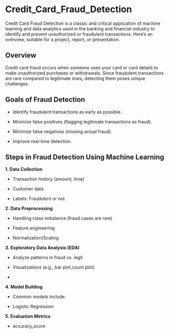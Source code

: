 # Credit_Card_Fraud_Detection
Credit Card Fraud Detection is a classic and critical application of machine learning and data analytics used in the banking and financial industry to identify and prevent unauthorized or fraudulent transactions. Here’s an overview, suitable for a project, report, or presentation.
## Overview
Credit card fraud occurs when someone uses your card or card details to make unauthorized purchases or withdrawals. Since fraudulent transactions are rare compared to legitimate ones, detecting them poses unique challenges.
## Goals of Fraud Detection
- Identify fraudulent transactions as early as possible.

- Minimize false positives (flagging legitimate transactions as fraud).

- Minimize false negatives (missing actual fraud).

 - Improve real-time detection.

## Steps in Fraud Detection Using Machine Learning
 **1. Data Collection**
- Transaction history (amount, time)

- Customer data

- Labels: Fraudulent or not

**2. Data Preprocessing**
- Handling class imbalance (fraud cases are rare)

- Feature engineering 

- Normalization/Scaling

**3. Exploratory Data Analysis (EDA)**
- Analyze patterns in fraud vs. legit

- Visualizations (e.g., bar plot,count plot)
- 
**4. Model Building**
- Common models include:

- Logistic Regression

**5. Evaluation Metrics**
- accuracy_score


